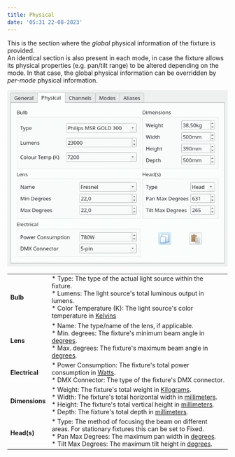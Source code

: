 ```yaml
---
title: Physical
date: '05:31 22-08-2023'
---
```


This is the section where the _global_ physical information of the fixture is provided.  
An identical section is also present in each mode, in case the fixture allows its physical properties (e.g. pan/tilt range) to be altered depending on the mode. In that case, the global physical information can be overridden by _per-mode_ physical information.

![](../fixture_editor_physical.png)

|     |     |
| --- | --- |
| **Bulb** | * Type: The type of the actual light source within the fixture.<br>* Lumens: The light source's total luminous output in lumens.<br>* Color Temperature (K): The light source's color temperature in [Kelvins](https://en.wikipedia.org/wiki/Kelvin) |
| **Lens** | * Name: The type/name of the lens, if applicable.<br>* Min. degrees: The fixture's minimum beam angle in [degrees](https://en.wikipedia.org/wiki/Degree_(angle)).<br>* Max. degrees: The fixture's maximum beam angle in [degrees](https://en.wikipedia.org/wiki/Degree_(angle)). |
| **Electrical** | * Power Consumption: The fixture's total power consumption in [Watts](https://en.wikipedia.org/wiki/Watt).<br>* DMX Connector: The type of the fixture's DMX connector. |
| **Dimensions** | * Weight: The fixture's total weight in [Kilograms](https://en.wikipedia.org/wiki/Kilogram).<br>* Width: The fixture's total horizontal width in [millimeters](https://en.wikipedia.org/wiki/Millimeter).<br>* Height: The fixture's total vertical height in [millimeters](https://en.wikipedia.org/wiki/Millimeter).<br>* Depth: The fixture's total depth in [millimeters](https://en.wikipedia.org/wiki/Millimeter). |
| **Head(s)** | * Type: The method of focusing the beam on different areas. For stationary fixtures this can be set to Fixed.<br>* Pan Max Degrees: The maximum pan width in [degrees](https://en.wikipedia.org/wiki/Degree_(angle)).<br>* Tilt Max Degrees: The maximum tilt height in [degrees](https://en.wikipedia.org/wiki/Degree_(angle)). |